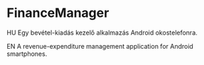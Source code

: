 # FinanceManager

HU
Egy bevétel-kiadás kezelő alkalmazás Android okostelefonra.

EN
A revenue-expenditure management application for Android smartphones.
